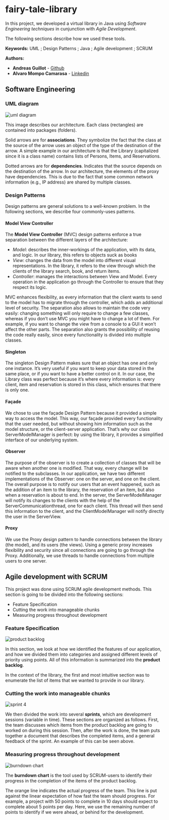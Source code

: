 # fairy-tale-library

In this project, we developed a virtual library in Java using *Software Engineering techniques* in cunjunction with
*Agile Development*.


The following sections describe how we used these tools.


**Keywords:** UML ; Design Patterns ; Java ; Agile development ; SCRUM


**Authors:**
* **Andreas Guillot** - [Github](https://github.com/a-guillot)
* **Alvaro Mompo Camarasa** - [Linkedin](https://www.linkedin.com/in/%C3%A1lvaro-momp%C3%B3-camarasa-b45742171/)


## Software Engineering

### UML diagram

![uml diagram](images/uml.png "The UML diagram of our architecture")

This image describes our architecture.
Each class (rectangles) are contained into packages (folders).

Solid arrows are for **associations**.
They symbolize the fact that the class at the source of the arrow uses an object of the type of the destination of the arrow.
A simple example in our architecture is that the Library (capitalized since it is a class name) contains lists of Persons, Items, and Reservations.

Dotted arrows are for **dependencies**.
Indicates that the source depends on the destination of the arrow.
In our architecture, the elements of the proxy have dependencies.
This is due to the fact that some common network information (e.g., IP address) are shared by multiple classes.

### Design Patterns

Design patterns are general solutions to a well-known problem.
In the following sections, we describe four commonly-uses patterns.

#### Model View Controller

The **Model View Controller** (MVC) design patterns enforce a true separation between the different layers of the architecture:

* *Model*: describes the inner-workings of the application, with its data, and logic. In our library, this refers to objects suck as books
* *View*: changes the data from the model into different visual representations. In the library, it refers to the view through which the clients of the library search, book, and return items.
* *Controller*: manages the interactions between View and Model. Every operation in the application go through the Controller to ensure that they respect its logic.

MVC enhances flexibility, as every information that the client wants to send to the model has to migrate through the controller, which adds an additional level of security.
The separation also allows to maintain the code very easily: changing something will only require to change a few classes, whereas if you don’t use MVC you might have to change a lot of them.
For example, if you want to change the view from a console to a GUI it won’t affect the other parts.
The separation also grants the possibility of reusing the code really easily, since every functionality is divided into multiple classes.

#### Singleton

The singleton Design Pattern makes sure that an object has one and only one instance.
It’s very useful if you want to keep your data stored in the same place, or if you want to have a better control on it.
In our case, the Library class was perfect because it’s where every information is: every client, item and reservation is stored in this class, which ensures that there is only one.

#### Façade

We chose to use the façade Design Pattern because it provided a simple way to access the model.
This way, our façade provided every functionality that the user needed, but without showing him information such as the model structure, or the client-server application.
That’s why our class ServerModelManager is perfect: by using the library, it provides a simplified interface of our underlying system.

#### Observer

The purpose of the observer is to create a collection of classes that will be aware when another one is modified.
That way, every change will be notified to the subclasses.
In our application, we have two different implementations of the Observer: one on the server, and one on the client.
The overall purpose is to notify our users that an event happened, such as the addition of an item to the library, the reservation of an item, but also when a reservation is about to end.
In the server, the ServerModelManager will notify its changes to the clients with the help of the ServerCommunicationthread, one for each client.
This thread will then send this information to the client, and the ClientModelManager will notify directly the user in the ServerView.

#### Proxy

We use the Proxy design pattern to handle connections between the library (the model), and its users (the views).
Using a generic proxy increases flexibility and security since all connections are going to go through the Proxy.
Additionally, we use threads to handle connections from multiple users to one server.

## Agile development with SCRUM

This project was done using SCRUM agile development methods.
This section is going to be divided into the following sections:
* Feature Specification
* Cutting the work into manageable chunks
* Measuring progress throughout development

### Feature Specification
![product backlog](images/pb.png "Subset of our product backlog with feature specification")

In this section, we look at how we identified the features of our application, and how we divided them into categories and assigned different levels of priority using points.
All of this information is summarized into the **product backlog**.

In the context of the library, the first and most intuitive section was to enumerate the list of items that we wanted to provide in our library.

### Cutting the work into manageable chunks
![sprint 4](images/sprint4.png "Illustration of one of our sprints")

We then divided the work into several **sprints**, which are development sessions (variable in time).
These sections are organized as follows.
First, the team discusses which items from the product backlog are going to worked on during this session.
Then, after the work is done, the team puts together a document that describes the completed items, and a general feedback of the sprint.
An example of this can be seen above.

### Measuring progress throughout development
![burndown chart](images/bc.png "Burndown chart of the development of this project")

The **burndown chart** is the tool used by SCRUM-users to identify their progress in the completion of the items of the product backlog.

The orange line indicates the actual progress of the team.
This line is put against the linear expectation of how fast the team should progress.
For example, a project with 50 points to complete in 10 days should expect to complete about 5 points per day.
Here, we use the remaining number of points to identify if we were ahead, or behind for the development.
